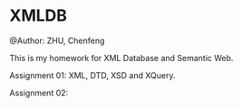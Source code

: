 XMLDB
=======

@Author: ZHU, Chenfeng

This is my homework for XML Database and Semantic Web.

Assignment 01: XML, DTD, XSD and XQuery.

Assignment 02:



